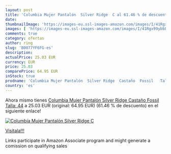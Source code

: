```yaml
---
layout: post
title: 'Columbia Mujer Pantalón  Silver Ridge  C al 61.46 % de descuento'
date: 
thumbnailImage: 'https://images-eu.ssl-images-amazon.com/images/I/41Rgx99ybbL._SL200_.jpg'
images: [ 'https://images-eu.ssl-images-amazon.com/images/I/41Rgx99ybbL._SL200_.jpg' ]
comments: true
category: ofertas
author: ring
slug: 'B0077YF6FG-es'
description:
actualPrice: 25.03 EUR
currency: EUR
price: 25.03
comparePrice: 64.95 EUR
inStock: true
prodname: 'Columbia Mujer Pantalón  Silver Ridge  Castaño  Fossil   Talla: 44'
country: 'es'
---
```


Ahora mismo tienes [Columbia Mujer Pantalón  Silver Ridge  Castaño  Fossil   Talla: 44](https://www.amazon.es/dp/B0077YF6FG/?tag=tolees-21) a 25.03 EUR (original: 64.95 EUR) (61.46 %  de descuento) en el siguiente enlace!

[![Columbia Mujer Pantalón  Silver Ridge  C](https://images-eu.ssl-images-amazon.com/images/I/41Rgx99ybbL._SL200_.jpg)](https://www.amazon.es/dp/B0077YF6FG/?tag=tolees-21)

[Visítala!!!](https://www.amazon.es/dp/B0077YF6FG/?tag=tolees-21)

Links participate in Amazon Associate program and might generate a comission on qualifying sales
